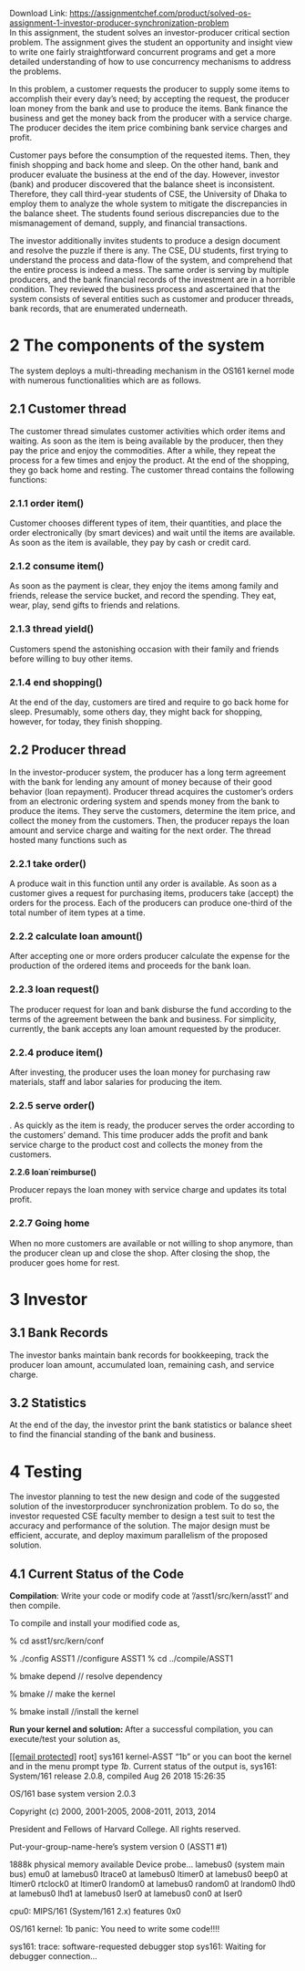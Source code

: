 Download Link: https://assignmentchef.com/product/solved-os-assignment-1-investor-producer-synchronization-problem
<br>
In this assignment, the student solves an investor-producer critical section problem. The assignment gives the student an opportunity and insight view to write one fairly straightforward concurrent programs and get a more detailed understanding of how to use concurrency mechanisms to address the problems.

In this problem, a customer requests the producer to supply some items to accomplish their every day’s need; by accepting the request, the producer loan money from the bank and use to produce the items. Bank finance the business and get the money back from the producer with a service charge. The producer decides the item price combining bank service charges and profit.

Customer pays before the consumption of the requested items. Then, they finish shopping and back home and sleep. On the other hand, bank and producer evaluate the business at the end of the day. However, investor (bank) and producer discovered that the balance sheet is inconsistent. Therefore, they call third-year students of CSE, the University of Dhaka to employ them to analyze the whole system to mitigate the discrepancies in the balance sheet. The students found serious discrepancies due to the mismanagement of demand, supply, and financial transactions.

The investor additionally invites students to produce a design document and resolve the puzzle if there is any. The CSE, DU students, first trying to understand the process and data-flow of the system, and comprehend that the entire process is indeed a mess. The same order is serving by multiple producers, and the bank financial records of the investment are in a horrible condition. They reviewed the business process and ascertained that the system consists of several entities such as customer and producer threads, bank records, that are enumerated underneath.

<h1>2         The components of the system</h1>

The system deploys a multi-threading mechanism in the OS161 kernel mode with numerous functionalities which are as follows.

<h2>2.1       Customer thread</h2>

The customer thread simulates customer activities which order items and waiting. As soon as the item is being available by the producer, then they pay the price and enjoy the commodities. After a while, they repeat the process for a few times and enjoy the product. At the end of the shopping, they go back home and resting. The customer thread contains the following functions:

<h3>2.1.1       order item()</h3>

Customer chooses different types of item, their quantities, and place the order electronically (by smart devices) and wait until the items are available. As soon as the item is available, they pay by cash or credit card.

<h3>2.1.2       consume item()</h3>

As soon as the payment is clear, they enjoy the items among family and friends, release the service bucket, and record the spending. They eat, wear, play, send gifts to friends and relations.

<h3>2.1.3       thread yield()</h3>

Customers spend the astonishing occasion with their family and friends before willing to buy other items.

<h3>2.1.4        end shopping()</h3>

At the end of the day, customers are tired and require to go back home for sleep. Presumably, some others day, they might back for shopping, however, for today, they finish shopping.

<h2>2.2       Producer thread</h2>

In the investor-producer system, the producer has a long term agreement with the bank for lending any amount of money because of their good behavior (loan repayment). Producer thread acquires the customer’s orders from an electronic ordering system and spends money from the bank to produce the items. They serve the customers, determine the item price, and collect the money from the customers. Then, the producer repays the loan amount and service charge and waiting for the next order. The thread hosted many functions such as

<h3>2.2.1       take order()</h3>

A produce wait in this function until any order is available. As soon as a customer gives a request for purchasing items, producers take (accept) the orders for the process. Each of the producers can produce one-third of the total number of item types at a time.

<h3>2.2.2        calculate loan amount()</h3>

After accepting one or more orders producer calculate the expense for the production of the ordered items and proceeds for the bank loan.

<h3>2.2.3       loan request()</h3>

The producer request for loan and bank disburse the fund according to the terms of the agreement between the bank and business. For simplicity, currently, the bank accepts any loan amount requested by the producer.

<h3>2.2.4       produce item()</h3>

After investing, the producer uses the loan money for purchasing raw materials, staff and labor salaries for producing the item.

<h3>2.2.5       serve order()</h3>

. As quickly as the item is ready, the producer serves the order according to the customers’ demand. This time producer adds the profit and bank service charge to the product cost and collects the money from the customers.

<strong>2.2.6       loan˙reimburse()</strong>

Producer repays the loan money with service charge and updates its total profit.

<h3>2.2.7       Going home</h3>

When no more customers are available or not willing to shop anymore, than the producer clean up and close the shop. After closing the shop, the producer goes home for rest.

<h1>3      Investor</h1>

<h2>3.1       Bank Records</h2>

The investor banks maintain bank records for bookkeeping, track the producer loan amount, accumulated loan, remaining cash, and service charge.

<h2>3.2      Statistics</h2>

At the end of the day, the investor print the bank statistics or balance sheet to find the financial standing of the bank and business.

<h1>4      Testing</h1>

The investor planning to test the new design and code of the suggested solution of the investorproducer synchronization problem. To do so, the investor requested CSE faculty member to design a test suit to test the accuracy and performance of the solution. The major design must be efficient, accurate, and deploy maximum parallelism of the proposed solution.

<h2>4.1         Current Status of the Code</h2>

<strong>Compilation</strong>: Write your code or modify code at ’/asst1/src/kern/asst1’ and then compile.

To compile and install your modified code as,

% cd asst1/src/kern/conf

% ./config ASST1 //configure ASST1 % cd ../compile/ASST1

% bmake depend // resolve dependency

% bmake // make the kernel

% bmake install //install the kernel

<strong>Run your kernel and solution: </strong>After a successful compilation, you can execute/test your solution as,

[<a href="/cdn-cgi/l/email-protection" class="__cf_email__" data-cfemail="2a5f594f586a49594f5d411b1b18">[email protected]</a> root] sys161 kernel-ASST “1b” or you can boot the kernel and in the menu prompt type <em>1b</em>. Current status of the output is, sys161: System/161 release 2.0.8, compiled Aug 26 2018 15:26:35

OS/161 base system version 2.0.3

Copyright (c) 2000, 2001-2005, 2008-2011, 2013, 2014

President and Fellows of Harvard College. All rights reserved.

Put-your-group-name-here’s system version 0 (ASST1 #1)

1888k physical memory available Device probe… lamebus0 (system main bus) emu0 at lamebus0 ltrace0 at lamebus0 ltimer0 at lamebus0 beep0 at ltimer0 rtclock0 at ltimer0 lrandom0 at lamebus0 random0 at lrandom0 lhd0 at lamebus0 lhd1 at lamebus0 lser0 at lamebus0 con0 at lser0

cpu0: MIPS/161 (System/161 2.x) features 0x0

OS/161 kernel: 1b panic: You need to write some code!!!!

sys161: trace: software-requested debugger stop sys161: Waiting for debugger connection…